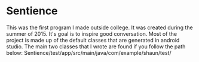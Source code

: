# Sentience

This was the first program I made outside college. It was created during the summer of 2015.
It's goal is to inspire good conversation.
Most of the project is made up of the default classes that are generated in android studio.
The main two classes that I wrote are found if you follow the path below:
Sentience/test/app/src/main/java/com/example/shaun/test/
